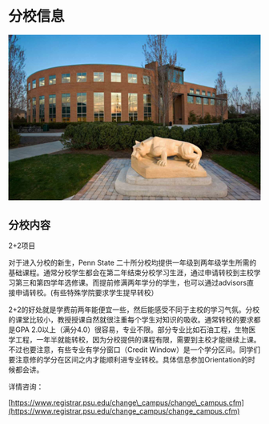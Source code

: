 # 分校信息

![Penn State Lion](../.gitbook/assets/image%20%28223%29.png)

## 分校内容

2+2项目

对于进入分校的新生，Penn State 二十所分校均提供一年级到两年级学生所需的基础课程。通常分校学生都会在第二年结束分校学习生涯，通过申请转校到主校学习第三和第四学年选修课。而提前修满两年学分的学生，也可以通过advisors直接申请转校。\(有些特殊学院要求学生提早转校）

2+2的好处就是学费前两年能便宜一些，然后能感受不同于主校的学习气氛。分校的课堂比较小，教授授课自然就很注重每个学生对知识的吸收。通常转校的要求都是GPA 2.0以上（满分4.0）很容易，专业不限。部分专业比如石油工程，生物医学工程，一年半就能转校，因为分校提供的课程有限，需要到主校才能继续上课。不过也要注意，有些专业有学分窗口（Credit Window）是一个学分区间。同学们要注意修的学分在区间之内才能顺利进专业转校。具体信息参加Orientation的时候都会讲。

详情咨询：

[https://www.registrar.psu.edu/change\_campus/change\_campus.cfm](https://www.registrar.psu.edu/change_campus/change_campus.cfm)

